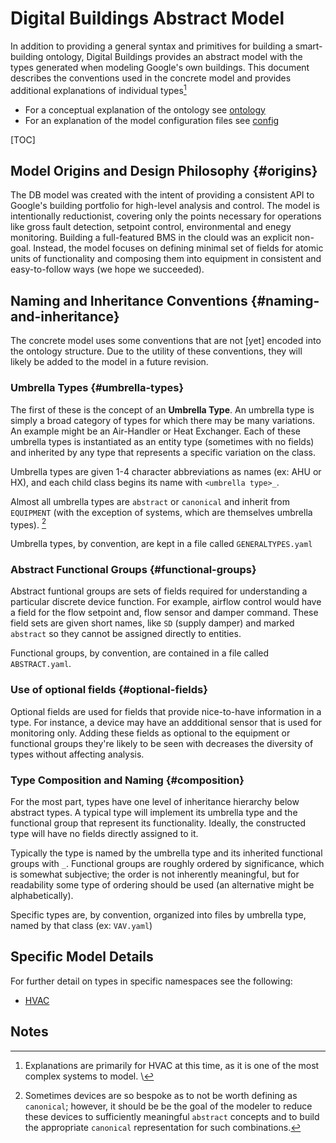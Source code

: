# Digital Buildings Abstract Model

In addition to providing a general syntax and primitives for building a
smart-building ontology, Digital Buildings provides an abstract model with the
types generated when modeling Google's own buildings. This document describes
the conventions used in the concrete model and provides additional explanations
of individual types[^1]

*   For a conceptual explanation of the ontology see [ontology](ontology.md)
*   For an explanation of the model configuration files see
    [config](ontology_config.md)

[TOC]

## Model Origins and Design Philosophy {#origins}

The DB model was created with the intent of providing a consistent API to
Google's building portfolio for high-level analysis and control. The model is
intentionally reductionist, covering only the points necessary for operations
like gross fault detection, setpoint control, environmental and enegy
monitoring. Building a full-featured BMS in the clould was an explicit non-goal.
Instead, the model focuses on defining minimal set of fields for atomic units of
functionality and composing them into equipment in consistent and easy-to-follow
ways (we hope we succeeded).

## Naming and Inheritance Conventions {#naming-and-inheritance}

The concrete model uses some conventions that are not \[yet\] encoded into the
ontology structure. Due to the utility of these conventions, they will likely be
added to the model in a future revision.

### Umbrella Types {#umbrella-types}

The first of these is the concept of an **Umbrella Type**. An umbrella type is
simply a broad category of types for which there may be many variations. An
example might be an Air-Handler or Heat Exchanger. Each of these umbrella types
is instantiated as an entity type (sometimes with no fields) and inherited by
any type that represents a specific variation on the class.

Umbrella types are given 1-4 character abbreviations as names (ex: AHU or HX),
and each child class begins its name with `<umbrella type>_`.

Almost all umbrella types are `abstract` or `canonical` and inherit from
`EQUIPMENT` (with the exception of systems, which are themselves umbrella
types). [^2]

Umbrella types, by convention, are kept in a file called `GENERALTYPES.yaml`

### Abstract Functional Groups {#functional-groups}

Abstract funtional groups are sets of fields required for understanding a
particular discrete device function. For example, airflow control would have a
field for the flow setpoint and, flow sensor and damper command. These field
sets are given short names, like `SD` (supply damper) and marked `abstract` so
they cannot be assigned directly to entities.

Functional groups, by convention, are contained in a file called
`ABSTRACT.yaml`.

### Use of optional fields {#optional-fields}

Optional fields are used for fields that provide nice-to-have information in a
type. For instance, a device may have an addditional sensor that is used for
monitoring only. Adding these fields as optional to the equipment or functional
groups they're likely to be seen with decreases the diversity of types without
affecting analysis.

### Type Composition and Naming {#composition}

For the most part, types have one level of inheritance hierarchy below abstract
types. A typical type will implement its umbrella type and the functional group
that represent its functionality. Ideally, the constructed type will have no
fields directly assigned to it.

Typically the type is named by the umbrella type and its inherited functional
groups with `_`. Functional groups are roughly ordered by significance, which is
somewhat subjective; the order is not inherently meaningful, but for readability
some type of ordering should be used (an alternative might be alphabetically).

Specific types are, by convention, organized into files by umbrella type, named
by that class (ex: `VAV.yaml`)

## Specific Model Details

For further detail on types in specific namespaces see the following:

*   [HVAC](model_hvac.md)

## Notes

[^1]: Explanations are primarily for HVAC at this time, as it is one of the most
    complex systems to model. \
[^2]: Sometimes devices are so bespoke as to not be worth defining as
    `canonical`; however, it should be be the goal of the modeler to reduce
    these devices to sufficiently meaningful `abstract` concepts and to build
    the appropriate `canonical` representation for such combinations.
